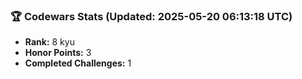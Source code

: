 ### 🏆 Codewars Stats (Updated: 2025-05-20 06:13:18 UTC)

- **Rank:** 8 kyu
- **Honor Points:** 3
- **Completed Challenges:** 1
